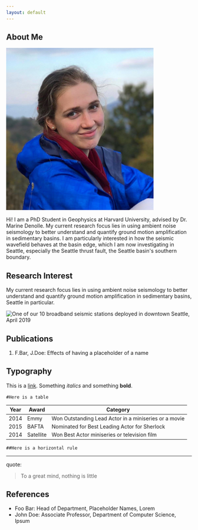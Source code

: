 ```yaml
---
layout: default
---
```


## About Me

<img class="profile-picture" src="natasha_headshot_dilijan.jpeg" width="400" height="440">

Hi! I am a PhD Student in Geophysics at Harvard University, advised by Dr. Marine Denolle. My current research focus lies in using ambient noise seismology to better understand and quantify ground motion amplification in sedimentary basins. I am particularly interested in how the seismic wavefield behaves at the basin edge, which I am now investigating in Seattle, especially the Seattle thrust fault, the Seattle basin's southern boundary.


## Research Interest

My current research focus lies in using ambient noise seismology to better understand and quantify ground motion amplification in sedimentary basins, Seattle in particular.

<img src="seattle_BB.jpg" title="One of our 10 broadband seismic stations deployed in downtown Seattle, April 2019">

## Publications

1. F.Bar, J.Doe: Effects of having a placeholder of a name

## Typography

This is a [link](http://google.com). Something *italics* and something **bold**.

    #Here is a table

Year | Award | Category
-----|-------|--------
2014 | Emmy  | Won Outstanding Lead Actor in a miniseries or a movie
2015 | BAFTA | Nominated for Best Leading Actor for Sherlock
2014 | Satellite | Won Best Actor miniseries or television film

    ##Here is a horizontal rule

---
quote:

> To a great mind, nothing is little

## References

* Foo Bar: Head of Department, Placeholder Names, Lorem
* John Doe: Associate Professor, Department of Computer Science, Ipsum
